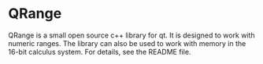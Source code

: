 # QRange
QRange is a small open source c++ library for qt. It is designed to work with numeric ranges. The library can also be used to work with memory in the 16-bit calculus system. For details, see the README file.
